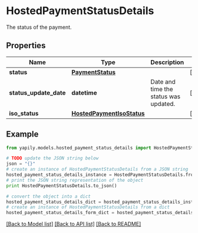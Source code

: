 # HostedPaymentStatusDetails

The status of the payment.

## Properties
Name | Type | Description | Notes
------------ | ------------- | ------------- | -------------
**status** | [**PaymentStatus**](PaymentStatus.md) |  | [optional] 
**status_update_date** | **datetime** | Date and time the status was updated. | [optional] 
**iso_status** | [**HostedPaymentIsoStatus**](HostedPaymentIsoStatus.md) |  | [optional] 

## Example

```python
from yapily.models.hosted_payment_status_details import HostedPaymentStatusDetails

# TODO update the JSON string below
json = "{}"
# create an instance of HostedPaymentStatusDetails from a JSON string
hosted_payment_status_details_instance = HostedPaymentStatusDetails.from_json(json)
# print the JSON string representation of the object
print HostedPaymentStatusDetails.to_json()

# convert the object into a dict
hosted_payment_status_details_dict = hosted_payment_status_details_instance.to_dict()
# create an instance of HostedPaymentStatusDetails from a dict
hosted_payment_status_details_form_dict = hosted_payment_status_details.from_dict(hosted_payment_status_details_dict)
```
[[Back to Model list]](../README.md#documentation-for-models) [[Back to API list]](../README.md#documentation-for-api-endpoints) [[Back to README]](../README.md)


